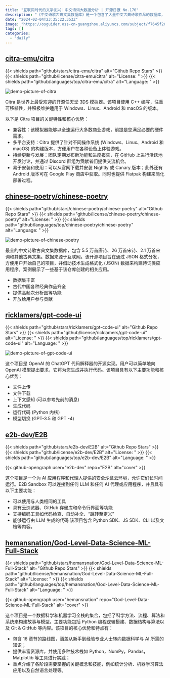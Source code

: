 ```yaml
---
title: "互联网时代的文学复兴：中文诗词大数据分析 | 开源日报 No.170"
description: "《中文诗歌古典文集数据库》是一个包含了大量中文古典诗歌作品的数据库，包括了 5.5 万首唐诗、26 万首宋诗、2.1 万首宋词以及其他古典文集。这个开源项目以 JSON 格式分发，方便用户在自己的项目中使用，并且可以通过技术生成格式化的 JSON 数据来构建诗词类的应用程序。这个数据库丰富多样，包含了古代中国各种经典作品，还提供了高频次分析图等功能。"
date: "2024-02-04T23:35:22.353Z"
image: "https://osguider.oss-cn-guangzhou.aliyuncs.com/subject/f7645f26ea447454ca5a522be5b986c7.png"
tags: []
categories:
  - "daily"
---
```


## [citra-emu/citra](https://github.com/citra-emu/citra)

{{< shields path="github/stars/citra-emu/citra" alt="Github Repo Stars" >}} {{< shields path="github/license/citra-emu/citra" alt="License: " >}} {{< shields path="github/languages/top/citra-emu/citra" alt="Language: " >}}

![demo-picture-of-citra](https://picgo-daily.oss-cn-guangzhou.aliyuncs.com/picgo-daily/2023/f7ecc998ed72ff592d9ef49480d1a62a.png)

Citra 是世界上最受欢迎的开源任天堂 3DS 模拟器。该项目使用 C++ 编写，注重可移植性，并积极维护适用于 Windows、Linux、Android 和 macOS 的版本。

以下是 Citra 项目的关键特性和核心优势：

- 兼容性：该模拟器能够以全速运行大多数商业游戏，前提是您满足必要的硬件需求。
- 多平台支持：Citra 提供了针对不同操作系统 (Windows、Linux、Android 和 macOS) 的构建版本，方便用户在各种设备上体验游戏。
- 持续更新与发展：团队定期发布新功能和进度报告，在 GitHub 上进行活跃地开发讨论，并通过 Discord 群组为贡献者们提供交流机会。
- 易于安装和使用：可以从官网下载并安装 Nightly 或 Canary 版本；此外还有 Android 版本可在 Google Play 商店中获取。同时也提供 Flatpak 构建来简化部署过程。
  
## [chinese-poetry/chinese-poetry](https://github.com/chinese-poetry/chinese-poetry)

{{< shields path="github/stars/chinese-poetry/chinese-poetry" alt="Github Repo Stars" >}} {{< shields path="github/license/chinese-poetry/chinese-poetry" alt="License: " >}} {{< shields path="github/languages/top/chinese-poetry/chinese-poetry" alt="Language: " >}}

![demo-picture-of-chinese-poetry](https://picgo-daily.oss-cn-guangzhou.aliyuncs.com/picgo-daily/2023/04b1db9c248b929d4607240cc12048bc.png)

最全的中文诗歌古典文集数据库，包含 5.5 万首唐诗、26 万首宋诗、2.1 万首宋词和其他古典文集。数据来源于互联网。该开源项目旨在通过 JSON 格式分发，方便用户开始自己的项目，并借助技术生成格式化 (JSON) 数据来构建诗词类应用程序。案例展示了一些基于该仓库创建的相关应用。

- 数据集丰富
- 古代中国各种经典作品齐全
- 提供高频次分析图等功能
- 开放给用户参与贡献
  
## [ricklamers/gpt-code-ui](https://github.com/ricklamers/gpt-code-ui)

{{< shields path="github/stars/ricklamers/gpt-code-ui" alt="Github Repo Stars" >}} {{< shields path="github/license/ricklamers/gpt-code-ui" alt="License: " >}} {{< shields path="github/languages/top/ricklamers/gpt-code-ui" alt="Language: " >}}

![demo-picture-of-gpt-code-ui](https://picgo-daily.oss-cn-guangzhou.aliyuncs.com/picgo-daily/2023/ecf79231b811aca0e8b07c89b23a1c4d.png)

这个项目是 OpenAI 的 ChatGPT 代码解释器的开源实现。用户可以简单地向 OpenAI 模型提出要求，它将为您生成并执行代码。该项目具有以下主要功能和核心优势：

- 文件上传
- 文件下载
- 上下文感知 (可以参考先前的消息)
- 生成代码
- 运行代码 (Python 内核)
- 模型切换 (GPT-3.5 和 GPT -4)
  
## [e2b-dev/E2B](https://github.com/e2b-dev/E2B)

{{< shields path="github/stars/e2b-dev/E2B" alt="Github Repo Stars" >}} {{< shields path="github/license/e2b-dev/E2B" alt="License: " >}} {{< shields path="github/languages/top/e2b-dev/E2B" alt="Language: " >}}

{{< github-opengraph user="e2b-dev" repo="E2B" alt="cover" >}}

这个项目是一个为 AI 应用程序和代理人提供的安全沙盒云环境，允许它们长时间运行。E2B Sandbox 可以连接到任何 LLM 和任何 AI 代理或应用程序，并且具有以下主要功能：

- 可以使用与人类相同的工具
- 具有云浏览器、GitHub 存储库和命令行界面等功能
- 支持编码工具如代码检查、自动补全、“跳转至定义”
- 能够运行由 LLM 生成的代码
该项目包含 Python SDK、JS SDK、CLI 以及文档等内容。
  
## [hemansnation/God-Level-Data-Science-ML-Full-Stack](https://github.com/hemansnation/God-Level-Data-Science-ML-Full-Stack)

{{< shields path="github/stars/hemansnation/God-Level-Data-Science-ML-Full-Stack" alt="Github Repo Stars" >}} {{< shields path="github/license/hemansnation/God-Level-Data-Science-ML-Full-Stack" alt="License: " >}} {{< shields path="github/languages/top/hemansnation/God-Level-Data-Science-ML-Full-Stack" alt="Language: " >}}

{{< github-opengraph user="hemansnation" repo="God-Level-Data-Science-ML-Full-Stack" alt="cover" >}}

这个项目是一个数据科学和机器学习全栈的集合，包括了科学方法、流程、算法和系统来构建故事与模型。主要功能包括 Python 编程逻辑搭建、数据结构与算法以及 Git & GitHub 等内容。该项目的核心优势和特点有：

- 包含 16 章节的路线图，涵盖从新手到经验专业人士转向数据科学与 AI 所需的知识；
- 提供丰富资源库，并使用多种技术栈如 Python，NumPy，Pandas，Matplotlib 等工具进行实践；
- 重点介绍了各阶段需要掌握的关键概念和技能，例如统计分析、机器学习算法应用以及自然语言处理等。
  
